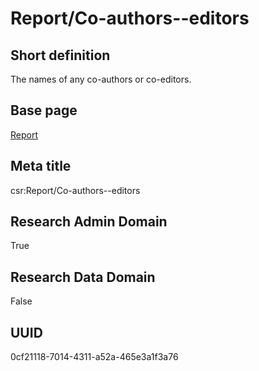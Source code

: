 # Report/Co-authors--editors
## Short definition
The names of any co-authors or co-editors.
## Base page
[Report](../Objects/Report.md)
## Meta title
csr:Report/Co-authors--editors
## Research Admin Domain
True
## Research Data Domain
False
## UUID
0cf21118-7014-4311-a52a-465e3a1f3a76

